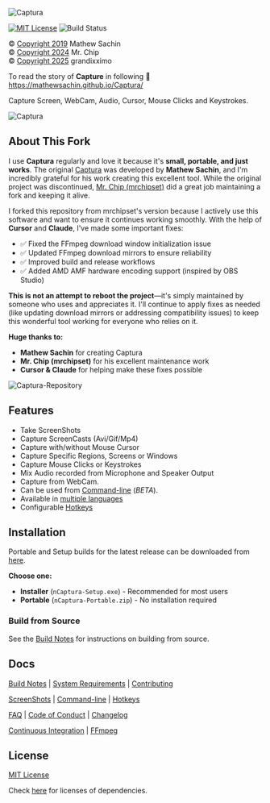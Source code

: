 ![Captura](https://mathewsachin.github.io/Captura/assets/Banner.png)

[![MIT License](https://img.shields.io/badge/license-MIT-blue.svg?style=flat-square)](LICENSE.md)
![Build Status](https://github.com/grandixximo/nCaptura/actions/workflows/build.yml/badge.svg)



&copy; [Copyright 2019](mathew/LICENSE_MathewSachin.md) Mathew Sachin  
&copy; [Copyright 2024](LICENSE.md) Mr. Chip  
&copy; [Copyright 2025](LICENSE.md) grandixximo

To read the story of **Capture** in following
:link: <https://mathewsachin.github.io/Captura/>

Capture Screen, WebCam, Audio, Cursor, Mouse Clicks and Keystrokes.


![Captura](docs/Screenshots/Captura.png)


## About This Fork

I use **Captura** regularly and love it because it's **small, portable, and just works**. The original [Captura](https://github.com/MathewSachin/Captura) was developed by **Mathew Sachin**, and I'm incredibly grateful for his work creating this excellent tool. While the original project was discontinued, [Mr. Chip (mrchipset)](https://github.com/mrchipset/nCaptura) did a great job maintaining a fork and keeping it alive.

I forked this repository from mrchipset's version because I actively use this software and want to ensure it continues working smoothly. With the help of **Cursor** and **Claude**, I've made some important fixes:

- ✅ Fixed the FFmpeg download window initialization issue
- ✅ Updated FFmpeg download mirrors to ensure reliability
- ✅ Improved build and release workflows
- ✅ Added AMD AMF hardware encoding support (inspired by OBS Studio)

**This is not an attempt to reboot the project**—it's simply maintained by someone who uses and appreciates it. I'll continue to apply fixes as needed (like updating download mirrors or addressing compatibility issues) to keep this wonderful tool working for everyone who relies on it.

**Huge thanks to:**
- **Mathew Sachin** for creating Captura
- **Mr. Chip (mrchipset)** for his excellent maintenance work
- **Cursor & Claude** for helping make these fixes possible

![Captura-Repository](docs/Screenshots/Captura_Github_Repo.png)


## Features

- Take ScreenShots
- Capture ScreenCasts (Avi/Gif/Mp4)
- Capture with/without Mouse Cursor
- Capture Specific Regions, Screens or Windows
- Capture Mouse Clicks or Keystrokes
- Mix Audio recorded from Microphone and Speaker Output
- Capture from WebCam.
- Can be used from [Command-line](https://mathewsachin.github.io/Captura/cmdline) (*BETA*).
- Available in [multiple languages](https://mathewsachin.github.io/Captura/translation)
- Configurable [Hotkeys](https://mathewsachin.github.io/Captura/hotkeys)

## Installation

[latest]: https://github.com/grandixximo/nCaptura/releases/latest

Portable and Setup builds for the latest release can be downloaded from [here][latest].

**Choose one:**
- **Installer** (`nCaptura-Setup.exe`) - Recommended for most users
- **Portable** (`nCaptura-Portable.zip`) - No installation required

### Build from Source

See the [Build Notes](docs/Build.md) for instructions on building from source.

## Docs
[Build Notes](docs/Build.md) | [System Requirements](docs/System-Requirements.md) | [Contributing](CONTRIBUTING.md)

[ScreenShots](docs/Screenshots) | [Command-line](docs/Cmdline/README.md) | [Hotkeys](https://mathewsachin.github.io/Captura/hotkeys)

[FAQ](docs/FAQ.md) | [Code of Conduct](CODE_OF_CONDUCT.md) | [Changelog](docs/Changelogs/README.md)

[Continuous Integration](docs/CI.md) | [FFmpeg](docs/FFmpeg.md)

## License

[MIT License](LICENSE.md)

Check [here](licenses/) for licenses of dependencies.
